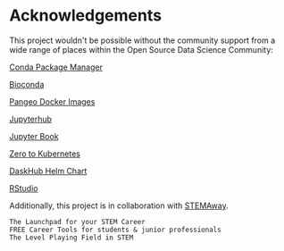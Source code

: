 # Acknowledgements

This project wouldn't be possible without the community support from a wide range of places within the Open Source Data Science Community:

[Conda Package Manager](https://docs.conda.io/en/latest/)

[Bioconda](https://bioconda.github.io/)

[Pangeo Docker Images](https://github.com/pangeo-data/pangeo-docker-images)

[Jupyterhub](http://jupyterhub.readthedocs.io/en/stable/)

[Jupyter Book](https://jupyterbook.org/)

[Zero to Kubernetes](https://zero-to-jupyterhub.readthedocs.io/en/latest/)

[DaskHub Helm Chart](https://github.com/dask/helm-chart/tree/master/daskhub)

[RStudio](https://rstudio.com/products/rstudio/)

Additionally, this project is in collaboration with [STEMAway](https://stemaway.com/).

    The Launchpad for your STEM Career
    FREE Career Tools for students & junior professionals
    The Level Playing Field in STEM